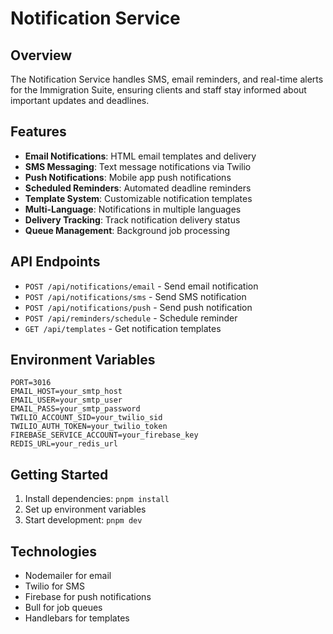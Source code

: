 # Notification Service

## Overview
The Notification Service handles SMS, email reminders, and real-time alerts for the Immigration Suite, ensuring clients and staff stay informed about important updates and deadlines.

## Features
- **Email Notifications**: HTML email templates and delivery
- **SMS Messaging**: Text message notifications via Twilio
- **Push Notifications**: Mobile app push notifications
- **Scheduled Reminders**: Automated deadline reminders
- **Template System**: Customizable notification templates
- **Multi-Language**: Notifications in multiple languages
- **Delivery Tracking**: Track notification delivery status
- **Queue Management**: Background job processing

## API Endpoints
- `POST /api/notifications/email` - Send email notification
- `POST /api/notifications/sms` - Send SMS notification
- `POST /api/notifications/push` - Send push notification
- `POST /api/reminders/schedule` - Schedule reminder
- `GET /api/templates` - Get notification templates

## Environment Variables
```
PORT=3016
EMAIL_HOST=your_smtp_host
EMAIL_USER=your_smtp_user
EMAIL_PASS=your_smtp_password
TWILIO_ACCOUNT_SID=your_twilio_sid
TWILIO_AUTH_TOKEN=your_twilio_token
FIREBASE_SERVICE_ACCOUNT=your_firebase_key
REDIS_URL=your_redis_url
```

## Getting Started
1. Install dependencies: `pnpm install`
2. Set up environment variables
3. Start development: `pnpm dev`

## Technologies
- Nodemailer for email
- Twilio for SMS
- Firebase for push notifications
- Bull for job queues
- Handlebars for templates
